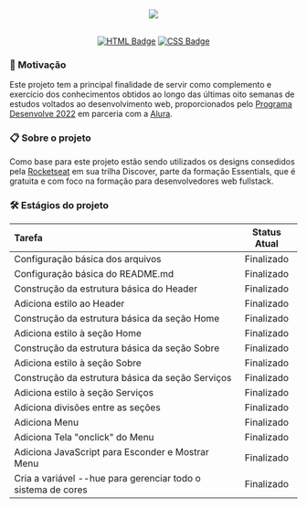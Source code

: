 
<div align="center">
   <img src="https://user-images.githubusercontent.com/72248716/157782909-445eaed0-6818-4f3f-a548-f9664ac4f37d.png"><br><br>

[![HTML Badge](https://img.shields.io/badge/HTML5-E34F26?style=&logo=html5&logoColor=white&link=https://developer.mozilla.org/pt-BR/docs/orphaned/Web/Guide/HTML/HTML5/)](https://developer.mozilla.org/pt-BR/docs/orphaned/Web/Guide/HTML/HTML5/)
  [![CSS Badge](https://img.shields.io/badge/CSS3-1572B6?style=&logo=css3&logoColor=white&link=https://developer.mozilla.org/pt-BR/docs/Web/CSS)](https://developer.mozilla.org/pt-BR/docs/Web/CSS)
</div>



### 🚀 Motivação

Este projeto tem a principal finalidade de servir como complemento e exercício dos conhecimentos obtidos ao longo das últimas oito semanas de estudos voltados ao desenvolvimento web, proporcionados pelo [Programa Desenvolve 2022](https://desenvolve.grupoboticario.com.br/) em parceria com a [Alura](http://alura.com.br).

### 📋 Sobre o projeto

Como base para este projeto estão sendo utilizados os designs consedidos pela [Rocketseat](https://www.rocketseat.com.br/) em sua trilha Discover, parte da formação Essentials, que é gratuita e com foco na formação para desenvolvedores web fullstack.

### 🛠️ Estágios do projeto

| Tarefa       | Status Atual |
|:----------------|:---------------:|
|Configuração básica dos arquivos|Finalizado|
|Configuração básica do README.md|Finalizado| 
|Construção da estrutura básica do Header| Finalizado|  
|Adiciona estilo ao Header|Finalizado| 
|Construção da estrutura básica da seção Home|Finalizado|
|Adiciona estilo à seção Home|Finalizado|
|Construção da estrutura básica da seção Sobre|Finalizado|
|Adiciona estilo à seção Sobre|Finalizado|
|Construção da estrutura básica da seção Serviços|Finalizado|
|Adiciona estilo à seção Serviços|Finalizado|
|Adiciona divisões entre as seções|Finalizado|
|Adiciona Menu|Finalizado|
|Adiciona Tela "onclick" do Menu|Finalizado|
|Adiciona JavaScript para Esconder e Mostrar Menu|Finalizado|
|Cria a variável --hue para gerenciar todo o sistema de cores|Finalizado|